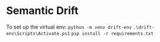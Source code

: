 # Semantic Drift


To set up the virtual env:
`python -m venv drift-env`
`.\drift-env\Scripts\Activate.ps1`
`pip install -r requirements.txt`
